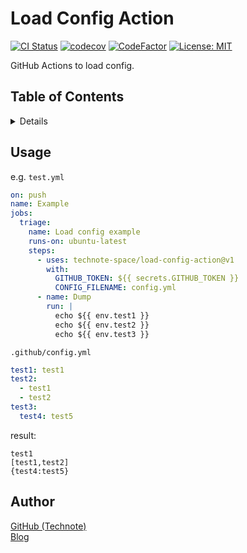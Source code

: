 # Load Config Action

[![CI Status](https://github.com/technote-space/load-config-action/workflows/CI/badge.svg)](https://github.com/technote-space/load-config-action/actions)
[![codecov](https://codecov.io/gh/technote-space/load-config-action/branch/master/graph/badge.svg)](https://codecov.io/gh/technote-space/load-config-action)
[![CodeFactor](https://www.codefactor.io/repository/github/technote-space/load-config-action/badge)](https://www.codefactor.io/repository/github/technote-space/load-config-action)
[![License: MIT](https://img.shields.io/badge/License-MIT-blue.svg)](https://github.com/technote-space/load-config-action/blob/master/LICENSE)

GitHub Actions to load config.

## Table of Contents

<!-- START doctoc generated TOC please keep comment here to allow auto update -->
<!-- DON'T EDIT THIS SECTION, INSTEAD RE-RUN doctoc TO UPDATE -->
<details>
<summary>Details</summary>

- [Setup](#setup)
  - [yarn](#yarn)
  - [npm](#npm)
- [Author](#author)

</details>
<!-- END doctoc generated TOC please keep comment here to allow auto update -->

## Usage
e.g. `test.yml`  
```yaml
on: push
name: Example
jobs:
  triage:
    name: Load config example
    runs-on: ubuntu-latest
    steps:
      - uses: technote-space/load-config-action@v1
        with:
          GITHUB_TOKEN: ${{ secrets.GITHUB_TOKEN }}
          CONFIG_FILENAME: config.yml
      - name: Dump
        run: |
          echo ${{ env.test1 }}
          echo ${{ env.test2 }}
          echo ${{ env.test3 }}
```

`.github/config.yml`
```yaml
test1: test1
test2:
  - test1
  - test2
test3:
  test4: test5
```

result:

```
test1
[test1,test2]
{test4:test5}
```

## Author
[GitHub (Technote)](https://github.com/technote-space)  
[Blog](https://technote.space)
